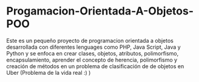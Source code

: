 # Progamacion-Orientada-A-Objetos-POO
Este es un pequeño proyecto de programacion orientada a objetos desarrollada con diferentes lenguages como PHP, Java Script, Java y Python y se enfoca en crear clases, objetos, atributos, polimorfismo, encapsulamiento, aprender el concepto de herencia, polimorfismo y creación de métodos en un problema de clasificación de de objetos en Uber (Problema de la vida real :)  )
